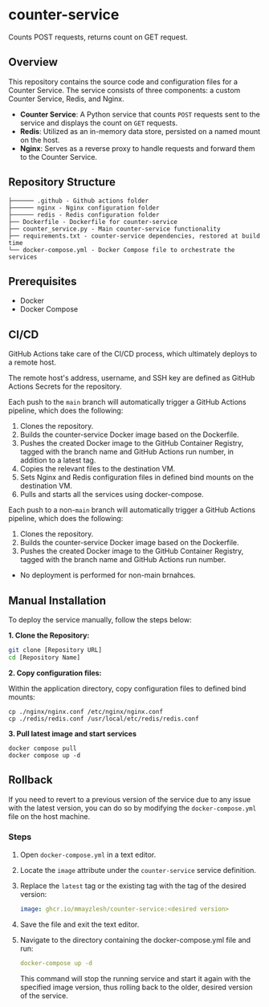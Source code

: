 # counter-service
Counts POST requests, returns count on GET request.

## Overview
This repository contains the source code and configuration files for a Counter Service. The service consists of three components: a custom Counter Service, Redis, and Nginx.

- **Counter Service**: A Python service that counts ```POST``` requests sent to the service and displays the count on ```GET``` requests.
- **Redis**: Utilized as an in-memory data store, persisted on a named mount on the host.
- **Nginx**: Serves as a reverse proxy to handle requests and forward them to the Counter Service.

## Repository Structure
```
├────── .github - Github actions folder
├────── nginx - Nginx configuration folder
├────── redis - Redis configuration folder
├── Dockerfile - Dockerfile for counter-service
├── counter_service.py - Main counter-service functionality
├── requirements.txt - counter-service dependencies, restored at build time
└── docker-compose.yml - Docker Compose file to orchestrate the services
```

## Prerequisites
- Docker
- Docker Compose

## CI/CD
GitHub Actions take care of the CI/CD process, which ultimately deploys to a remote host.

The remote host's address, username, and SSH key are defined as GitHub Actions Secrets for the repository.

Each push to the ```main``` branch will automatically trigger a GitHub Actions pipeline, which does the following:

1. Clones the repository.
2. Builds the counter-service Docker image based on the Dockerfile.
3. Pushes the created Docker image to the GitHub Container Registry, tagged with the branch name and GitHub Actions run number, in addition to a latest tag.
4. Copies the relevant files to the destination VM.
5. Sets Nginx and Redis configuration files in defined bind mounts on the destination VM.
6. Pulls and starts all the services using docker-compose.

Each push to a non-```main``` branch will automatically trigger a GitHub Actions pipeline, which does the following:

1. Clones the repository.
2. Builds the counter-service Docker image based on the Dockerfile.
3. Pushes the created Docker image to the GitHub Container Registry, tagged with the branch name and GitHub Actions run number.
- No deployment is performed for non-main brnahces.

## Manual Installation

To deploy the service manually, follow the steps below:

**1. Clone the Repository:**
   ```sh
   git clone [Repository URL]
   cd [Repository Name]
   ```

**2. Copy configuration files:**

Within the application directory, copy configuration files to defined bind mounts:
```
cp ./nginx/nginx.conf /etc/nginx/nginx.conf
cp ./redis/redis.conf /usr/local/etc/redis/redis.conf
```

**3. Pull latest image and start services** 
```
docker compose pull
docker compose up -d
```

## Rollback

If you need to revert to a previous version of the service due to any issue with the latest version, you can do so by modifying the `docker-compose.yml` file on the host machine.

### Steps
1. Open `docker-compose.yml` in a text editor.

2. Locate the `image` attribute under the `counter-service` service definition.

3. Replace the `latest` tag or the existing tag with the tag of the desired version:

   ```yaml
   image: ghcr.io/mmayzlesh/counter-service:<desired version>
   ```
4. Save the file and exit the text editor.

5. Navigate to the directory containing the docker-compose.yml file and run:
   ```yaml
   docker-compose up -d
   ```
   This command will stop the running service and start it again with the specified image version, thus rolling back to the older, desired version of the service.
